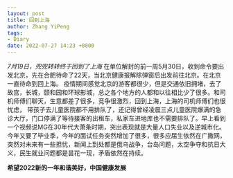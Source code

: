 ```yaml
---
layout: post
title: 回到上海
author: Zhang YiPeng
tags:
- Diary
date: 2022-07-27 14:23 +0800
---
```

*7月19日，兜兜转转终于回到了上海*
  在单位解封的前一周5月30日，收到命令要出发北京，先在合肥待命了22天，当北京健康报解除弹窗后出发前往北京。在北京一直待命到回上海。
  疫情期间感觉北京的游客都很少，但是交通依旧拥堵，去了故宫，长城，颐和园和环球影城，总之各个地方的人都和以往相比少了很多。和司机师傅们聊天，生意都差了很多，竞争很激烈，回到上海，上海的司机师傅们也很忧虑， 带孩子去儿童医院都不用排队了，还记得曾经凌晨三点儿童医院爆满的急诊大厅，门口停满了等待接客的出租车，私家车进地库也不需要排队了。早上看到一个视频说MG在30年代大萧条时期，突出表现就是大量人口失业以及逆城市化。今年又要了毕业季，今年的面试任务突然增加了很多，很多应届生依然在广撒网，突然对未来有一些担忧，新闻上到处都是俄乌战争，台岛问题，太空争夺和抗日大义，民生就业问题都是昙花一现，矛盾依然在持续。


**希望2022新的一年和谐美好，中国健康发展**